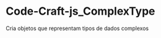 Code-Craft-js_ComplexType
=========================

Cria objetos que representam tipos de dados complexos

